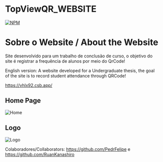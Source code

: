 # TopViewQR_WEBSITE
[![NPM](https://img.shields.io/npm/l/react)](https://github.com/NaelNunes/TopViewQR_WEBSITE/blob/main/LICENSE)

# Sobre o Website / About the Website
  Site desenvolvido para um trabalho de conclusão de curso, o objetivo do site é registrar a frequência de alunos por meio do QrCode! 

  English version: A website developed for a Undergraduate thesis, the goal of the site is to record student attendance through QRCode!
  
https://vhlx92.csb.app/

## Home Page
![Home](https://github.com/NaelNunes/imagens_to_readme_topview/blob/main/Captura%20de%20tela%202023-12-11%20161448.png)

## Logo
![Logo](https://github.com/NaelNunes/imagens_to_readme_topview/blob/main/ViewUpQR.jpg)

Colaboradores/Collaborators: https://github.com/PedrFelipe e https://github.com/RuanKanashiro
